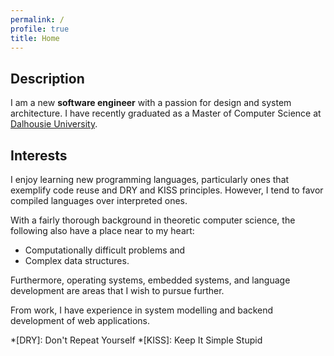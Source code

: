 ```yaml
---
permalink: /
profile: true
title: Home
---
```


## Description

I am a new **software engineer** with a passion for design and system 
architecture. I have recently graduated as a Master of Computer Science at 
[Dalhousie University](http://dal.ca).

## Interests

I enjoy learning new programming languages, particularly ones that exemplify 
code reuse and DRY and KISS principles. However, I tend to favor compiled 
languages over interpreted ones.

With a fairly thorough background in theoretic computer science, the following 
also have a place near to my heart:

  - Computationally difficult problems and
  - Complex data structures.

Furthermore, operating systems, embedded systems, and language development are 
areas that I wish to pursue further.

From work, I have experience in system modelling and backend development of web 
applications.

*[DRY]: Don't Repeat Yourself
*[KISS]: Keep It Simple Stupid
